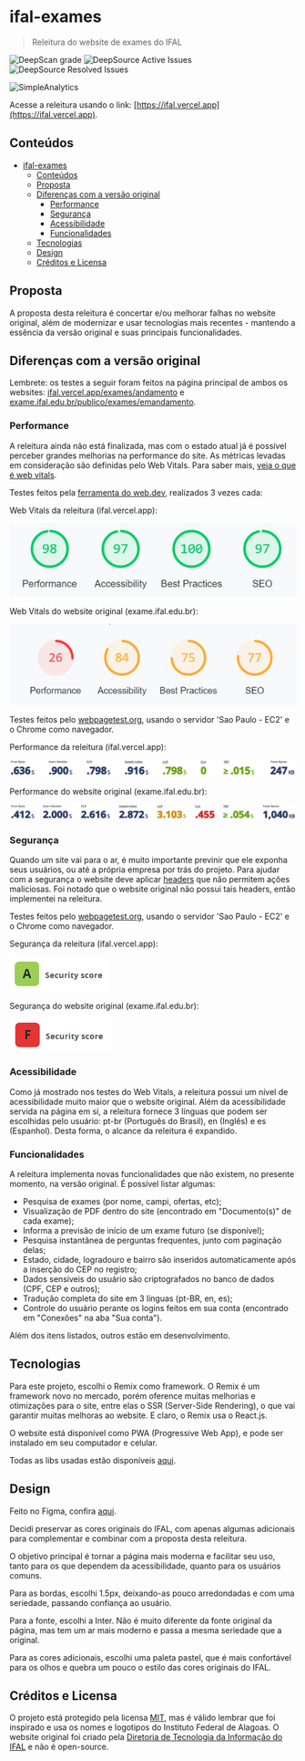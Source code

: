 # ifal-exames

> Releitura do website de exames do IFAL

![DeepScan grade](https://deepscan.io/api/teams/14855/projects/20424/branches/556090/badge/grade.svg?token=a1fa0980263b30233c0ddf1e9c3ed778290db2ee)
![DeepSource Active Issues](https://deepsource.io/gh/gepetojj/ifal-exames.svg/?label=active+issues&show_trend=true&token=muL5iQIqWNYCF0KQSd-tuPBq)
![DeepSource Resolved Issues](https://deepsource.io/gh/gepetojj/ifal-exames.svg/?label=resolved+issues&show_trend=true&token=muL5iQIqWNYCF0KQSd-tuPBq)

![SimpleAnalytics](https://simpleanalyticsbadge.com/ifal.vercel.app?mode=dark)

Acesse a releitura usando o link: [https://ifal.vercel.app](https://ifal.vercel.app).

## Conteúdos

- [ifal-exames](#ifal-exames)
	- [Conteúdos](#conteúdos)
	- [Proposta](#proposta)
	- [Diferenças com a versão original](#diferenças-com-a-versão-original)
		- [Performance](#performance)
		- [Segurança](#segurança)
		- [Acessibilidade](#acessibilidade)
		- [Funcionalidades](#funcionalidades)
	- [Tecnologias](#tecnologias)
	- [Design](#design)
	- [Créditos e Licensa](#créditos-e-licensa)

## Proposta

A proposta desta releitura é concertar e/ou melhorar falhas no website original, além de modernizar e usar tecnologias mais recentes - mantendo a essência da versão original e suas principais funcionalidades.

## Diferenças com a versão original

Lembrete: os testes a seguir foram feitos na página principal de ambos os websites: [ifal.vercel.app/exames/andamento](https://ifal.vercel.app/exames/andamento) e [exame.ifal.edu.br/publico/exames/emandamento](https://exame.ifal.edu.br/publico/exames/emandamento).

### Performance

A releitura ainda não está finalizada, mas com o estado atual já é possível perceber grandes melhorias na performance do site. As métricas levadas em consideração são definidas pelo Web Vitals. Para saber mais, [veja o que é web vitals](https://web.dev/vitals/).

Testes feitos pela [ferramenta do web.dev](https://web.dev/measure/), realizados 3 vezes cada:

Web Vitals da releitura (ifal.vercel.app):

![WebVitals da releitura](https://github.com/gepetojj/ifal-exames/blob/main/.github/assets/wv-rework.png?raw=true)

Web Vitals do website original (exame.ifal.edu.br):

![WebVitals do website original](https://github.com/gepetojj/ifal-exames/blob/main/.github/assets/wv-original.png?raw=true)

Testes feitos pelo [webpagetest.org](https://webpagetest.org/), usando o servidor 'Sao Paulo - EC2' e o Chrome como navegador.

Performance da releitura (ifal.vercel.app):

![Performance da releitura](https://github.com/gepetojj/ifal-exames/blob/main/.github/assets/performance-rework.png?raw=true)

Performance do website original (exame.ifal.edu.br):

![Performance do website original](https://github.com/gepetojj/ifal-exames/blob/main/.github/assets/performance-original.png?raw=true)

### Segurança

Quando um site vai para o ar, é muito importante previnir que ele exponha seus usuários, ou até a própria empresa por trás do projeto. Para ajudar com a segurança o website deve aplicar [headers](https://developer.mozilla.org/pt-BR/docs/Web/HTTP/Headers) que não permitem ações maliciosas. Foi notado que o website original não possui tais headers, então implementei na releitura.

Testes feitos pelo [webpagetest.org](https://webpagetest.org/), usando o servidor 'Sao Paulo - EC2' e o Chrome como navegador.

Segurança da releitura (ifal.vercel.app):

![Segurança da releitura](https://github.com/gepetojj/ifal-exames/blob/main/.github/assets/security-rework.png?raw=true)

Segurança do website original (exame.ifal.edu.br):

![Segurança do website original](https://github.com/gepetojj/ifal-exames/blob/main/.github/assets/security-original.png?raw=true)

### Acessibilidade

Como já mostrado nos testes do Web Vitals, a releitura possui um nível de acessibilidade muito maior que o website original. Além da acessibilidade servida na página em sí, a releitura fornece 3 línguas que podem ser escolhidas pelo usuário: pt-br (Português do Brasil), en (Inglês) e es (Espanhol). Desta forma, o alcance da releitura é expandido.

### Funcionalidades

A releitura implementa novas funcionalidades que não existem, no presente momento, na versão original. É possível listar algumas:

* Pesquisa de exames (por nome, campi, ofertas, etc);
* Visualização de PDF dentro do site (encontrado em "Documento(s)" de cada exame);
* Informa a previsão de início de um exame futuro (se disponível);
* Pesquisa instantânea de perguntas frequentes, junto com paginação delas;
* Estado, cidade, logradouro e bairro são inseridos automaticamente após a inserção do CEP no registro;
* Dados sensíveis do usuário são criptografados no banco de dados (CPF, CEP e outros);
* Tradução completa do site em 3 línguas (pt-BR, en, es);
* Controle do usuário perante os logins feitos em sua conta (encontrado em "Conexões" na aba "Sua conta").

Além dos itens listados, outros estão em desenvolvimento.

## Tecnologias

Para este projeto, escolhi o Remix como framework. O Remix é um framework novo no mercado, porém oference muitas melhorias e otimizações para o site, entre elas o SSR (Server-Side Rendering), o que vai garantir muitas melhoras ao website. E claro, o Remix usa o React.js.

O website está disponível como PWA (Progressive Web App), e pode ser instalado em seu computador e celular.

Todas as libs usadas estão disponíveis [aqui](https://github.com/gepetojj/ifal-exames/blob/main/package.json).

## Design

Feito no Figma, confira [aqui](https://www.figma.com/file/KH2HRnZw7UmMBb8aQ1oDUQ/IFAL).

Decidi preservar as cores originais do IFAL, com apenas algumas adicionais para complementar e combinar com a proposta desta releitura.

O objetivo principal é tornar a página mais moderna e facilitar seu uso, tanto para os que dependem da acessibilidade, quanto para os usuários comuns.

Para as bordas, escolhi 1.5px, deixando-as pouco arredondadas e com uma seriedade, passando confiança ao usuário.

Para a fonte, escolhi a Inter. Não é muito diferente da fonte original da página, mas tem um ar mais moderno e passa a mesma seriedade que a original.

Para as cores adicionais, escolhi uma paleta pastel, que é mais confortável para os olhos e quebra um pouco o estilo das cores originais do IFAL.

## Créditos e Licensa

O projeto está protegido pela licensa [MIT](https://github.com/gepetojj/ifal-exames/blob/main/LICENSE), mas é válido lembrar que foi inspirado e usa os nomes e logotipos do Instituto Federal de Alagoas. O website original foi criado pela [Diretoria de Tecnologia da Informação do IFAL](https://www.dti.ifal.edu.br/) e não é open-source.
